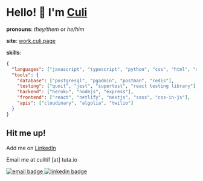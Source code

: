 # Hello! 👋 I'm [Culi](https://work.culi.page/)
**pronouns**: *they/them* or *he/him*

**site**: [work.culi.page](https://work.culi.page/)

**skills**:
```json
{
  "languages": ["javascript", "typescript", "python", "css", "html", "sql", "svg"],
  "tools": {
    "database": ["postgresql", "pgadmin", "postman", "redis"],
    "testing": ["qunit", "jest", "supertest", "react testing library"],
    "backend": ["heroku", "nodejs", "express"],
    "frontend": ["react", "netlify", "nextjs", "sass", "css-in-js"],
    "apis": ["cloudinary", "algolia", "twilio"]
  }
}
```

## Hit me up!

Add me on [LinkedIn](https://www.linkedin.com/in/tif-calin/)

Email me at culitif [at] tuta.io

<a href="mailto:culitif@tuta.io?subject=[GitHub]" target="_blank">
  <img src="https://img.shields.io/badge/e%E2%80%91mail-D14836.svg?style=for-the-badge&logo=mail.ru" alt="email badge">
</a>
<a href="https://www.linkedin.com/in/tif-calin/" target="_blank">
  <img src="https://img.shields.io/badge/linkedin-%231E77B5.svg?&style=for-the-badge&logo=linkedin" alt="linkedin badge">
</a>

